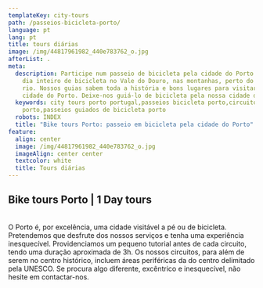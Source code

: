```yaml
---
templateKey: city-tours
path: /passeios-bicicleta-porto/
language: pt
lang: pt
title: tours diárias
image: /img/44817961982_440e783762_o.jpg
afterList: .
meta:
  description: Participe num passeio de bicicleta pela cidade do Porto ou de um
    dia inteiro de bicicleta no Vale do Douro, nas montanhas, perto do mar ou do
    rio. Nossos guias sabem toda a história e bons lugares para visitar na
    cidade do Porto. Deixe-nos guiá-lo de bicicleta pela nossa cidade do Porto.
  keywords: city tours porto portugal,passeios bicicleta porto,circuitos bicicleta
    porto,passeios guiados de bicicleta porto
  robots: INDEX
  title: "Bike tours Porto: passeio em bicicleta pela cidade do Porto"
feature:
  align: center
  image: /img/44817961982_440e783762_o.jpg
  imageAlign: center center
  textcolor: white
  title: Tours diárias
---
```

## Bike tours Porto | 1 Day tours

\
O Porto é, por excelência, uma cidade visitável a pé ou de bicicleta. Pretendemos que desfrute dos nossos serviços e tenha uma experiência inesquecível. Providenciamos um pequeno tutorial antes de cada circuito, tendo uma duração aproximada de 3h. Os nossos circuitos, para além de serem no centro histórico, incluem áreas periféricas da do centro delimitado pela UNESCO. Se procura algo diferente, excêntrico e inesquecível, não hesite em contactar-nos.
